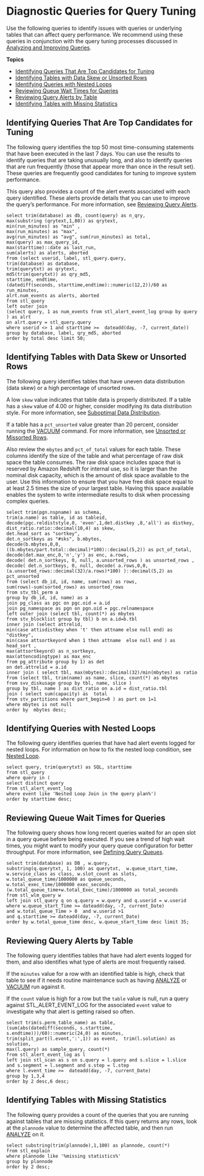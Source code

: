 # Diagnostic Queries for Query Tuning<a name="diagnostic-queries-for-query-tuning"></a>

Use the following queries to identify issues with queries or underlying tables that can affect query performance\. We recommend using these queries in conjunction with the query tuning processes discussed in [Analyzing and Improving Queries](c-query-tuning.md)\.

**Topics**
+ [Identifying Queries That Are Top Candidates for Tuning](#identify-queries-that-are-top-candidates-for-tuning)
+ [Identifying Tables with Data Skew or Unsorted Rows](#identify-tables-with-data-skew-or-unsorted-rows)
+ [Identifying Queries with Nested Loops](#identify-queries-with-nested-loops)
+ [Reviewing Queue Wait Times for Queries](#review-queue-wait-times-for-queries)
+ [Reviewing Query Alerts by Table](#review-query-alerts-by-table)
+ [Identifying Tables with Missing Statistics](#identify-tables-with-missing-statistics)

## Identifying Queries That Are Top Candidates for Tuning<a name="identify-queries-that-are-top-candidates-for-tuning"></a>

The following query identifies the top 50 most time\-consuming statements that have been executed in the last 7 days\. You can use the results to identify queries that are taking unusually long, and also to identify queries that are run frequently \(those that appear more than once in the result set\)\. These queries are frequently good candidates for tuning to improve system performance\.

This query also provides a count of the alert events associated with each query identified\. These alerts provide details that you can use to improve the query’s performance\. For more information, see [Reviewing Query Alerts](c-reviewing-query-alerts.md)\.

```
select trim(database) as db, count(query) as n_qry, 
max(substring (qrytext,1,80)) as qrytext, 
min(run_minutes) as "min" , 
max(run_minutes) as "max", 
avg(run_minutes) as "avg", sum(run_minutes) as total,  
max(query) as max_query_id, 
max(starttime)::date as last_run, 
sum(alerts) as alerts, aborted
from (select userid, label, stl_query.query, 
trim(database) as database, 
trim(querytxt) as qrytext, 
md5(trim(querytxt)) as qry_md5, 
starttime, endtime, 
(datediff(seconds, starttime,endtime)::numeric(12,2))/60 as run_minutes,     
alrt.num_events as alerts, aborted 
from stl_query 
left outer join 
(select query, 1 as num_events from stl_alert_event_log group by query ) as alrt 
on alrt.query = stl_query.query
where userid <> 1 and starttime >=  dateadd(day, -7, current_date)) 
group by database, label, qry_md5, aborted
order by total desc limit 50;
```

## Identifying Tables with Data Skew or Unsorted Rows<a name="identify-tables-with-data-skew-or-unsorted-rows"></a>

The following query identifies tables that have uneven data distribution \(data skew\) or a high percentage of unsorted rows\.

A low `skew` value indicates that table data is properly distributed\. If a table has a `skew` value of 4\.00 or higher, consider modifying its data distribution style\. For more information, see [Suboptimal Data Distribution](query-performance-improvement-opportunities.md#suboptimal-data-distribution)\.

If a table has a `pct_unsorted` value greater than 20 percent, consider running the [VACUUM](r_VACUUM_command.md) command\. For more information, see [Unsorted or Missorted Rows](query-performance-improvement-opportunities.md#unsorted-or-mis-sorted-rows)\.

Also review the `mbytes` and `pct_of_total` values for each table\. These columns identify the size of the table and what percentage of raw disk space the table consumes\. The raw disk space includes space that is reserved by Amazon Redshift for internal use, so it is larger than the nominal disk capacity, which is the amount of disk space available to the user\. Use this information to ensure that you have free disk space equal to at least 2\.5 times the size of your largest table\. Having this space available enables the system to write intermediate results to disk when processing complex queries\. 

```
select trim(pgn.nspname) as schema, 
trim(a.name) as table, id as tableid, 
decode(pgc.reldiststyle,0, 'even',1,det.distkey ,8,'all') as distkey, dist_ratio.ratio::decimal(10,4) as skew, 
det.head_sort as "sortkey", 
det.n_sortkeys as "#sks", b.mbytes,  
decode(b.mbytes,0,0,((b.mbytes/part.total::decimal)*100)::decimal(5,2)) as pct_of_total, 
decode(det.max_enc,0,'n','y') as enc, a.rows, 
decode( det.n_sortkeys, 0, null, a.unsorted_rows ) as unsorted_rows , 
decode( det.n_sortkeys, 0, null, decode( a.rows,0,0, (a.unsorted_rows::decimal(32)/a.rows)*100) )::decimal(5,2) as pct_unsorted 
from (select db_id, id, name, sum(rows) as rows, 
sum(rows)-sum(sorted_rows) as unsorted_rows 
from stv_tbl_perm a 
group by db_id, id, name) as a 
join pg_class as pgc on pgc.oid = a.id
join pg_namespace as pgn on pgn.oid = pgc.relnamespace
left outer join (select tbl, count(*) as mbytes 
from stv_blocklist group by tbl) b on a.id=b.tbl
inner join (select attrelid, 
min(case attisdistkey when 't' then attname else null end) as "distkey",
min(case attsortkeyord when 1 then attname  else null end ) as head_sort , 
max(attsortkeyord) as n_sortkeys, 
max(attencodingtype) as max_enc 
from pg_attribute group by 1) as det 
on det.attrelid = a.id
inner join ( select tbl, max(mbytes)::decimal(32)/min(mbytes) as ratio 
from (select tbl, trim(name) as name, slice, count(*) as mbytes
from svv_diskusage group by tbl, name, slice ) 
group by tbl, name ) as dist_ratio on a.id = dist_ratio.tbl
join ( select sum(capacity) as  total
from stv_partitions where part_begin=0 ) as part on 1=1
where mbytes is not null 
order by  mbytes desc;
```

## Identifying Queries with Nested Loops<a name="identify-queries-with-nested-loops"></a>

The following query identifies queries that have had alert events logged for nested loops\. For information on how to fix the nested loop condition, see [Nested Loop](query-performance-improvement-opportunities.md#nested-loop)\.

```
select query, trim(querytxt) as SQL, starttime 
from stl_query 
where query in (
select distinct query 
from stl_alert_event_log 
where event like 'Nested Loop Join in the query plan%') 
order by starttime desc;
```

## Reviewing Queue Wait Times for Queries<a name="review-queue-wait-times-for-queries"></a>

The following query shows how long recent queries waited for an open slot in a query queue before being executed\. If you see a trend of high wait times, you might want to modify your query queue configuration for better throughput\. For more information, see [Defining Query Queues](cm-c-defining-query-queues.md)\.

```
select trim(database) as DB , w.query, 
substring(q.querytxt, 1, 100) as querytxt,  w.queue_start_time, 
w.service_class as class, w.slot_count as slots, 
w.total_queue_time/1000000 as queue_seconds, 
w.total_exec_time/1000000 exec_seconds, (w.total_queue_time+w.total_Exec_time)/1000000 as total_seconds 
from stl_wlm_query w 
left join stl_query q on q.query = w.query and q.userid = w.userid 
where w.queue_start_Time >= dateadd(day, -7, current_Date) 
and w.total_queue_Time > 0  and w.userid >1   
and q.starttime >= dateadd(day, -7, current_Date) 
order by w.total_queue_time desc, w.queue_start_time desc limit 35;
```

## Reviewing Query Alerts by Table<a name="review-query-alerts-by-table"></a>

The following query identifies tables that have had alert events logged for them, and also identifies what type of alerts are most frequently raised\.

If the `minutes` value for a row with an identified table is high, check that table to see if it needs routine maintenance such as having [ANALYZE](r_ANALYZE.md) or [VACUUM](r_VACUUM_command.md) run against it\.

If the `count` value is high for a row but the `table` value is null, run a query against STL\_ALERT\_EVENT\_LOG for the associated `event` value to investigate why that alert is getting raised so often\.

```
select trim(s.perm_table_name) as table, 
(sum(abs(datediff(seconds, s.starttime, s.endtime)))/60)::numeric(24,0) as minutes, trim(split_part(l.event,':',1)) as event,  trim(l.solution) as solution, 
max(l.query) as sample_query, count(*) 
from stl_alert_event_log as l 
left join stl_scan as s on s.query = l.query and s.slice = l.slice 
and s.segment = l.segment and s.step = l.step
where l.event_time >=  dateadd(day, -7, current_Date) 
group by 1,3,4 
order by 2 desc,6 desc;
```

## Identifying Tables with Missing Statistics<a name="identify-tables-with-missing-statistics"></a>

The following query provides a count of the queries that you are running against tables that are missing statistics\. If this query returns any rows, look at the `plannode` value to determine the affected table, and then run [ANALYZE](r_ANALYZE.md) on it\.

```
select substring(trim(plannode),1,100) as plannode, count(*) 
from stl_explain 
where plannode like '%missing statistics%' 
group by plannode 
order by 2 desc;
```